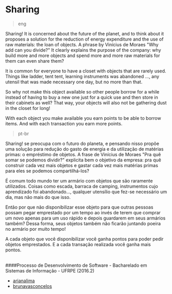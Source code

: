 # Sharing

>eng

Sharing! It is concerned about the future of the planet, and to think about it proposes a solution for the reduction of energy expenditure and the use of raw materials: the loan of objects. A phrase by Vinícius de Moraes "Why add can you divide?" It clearly explains the purpose of the company: why build more and more objects and spend more and more raw materials for them can even share them?

It is common for everyone to have a closet with objects that are rarely used. Things like ladder, tent tent, learning instruments was abandoned ..., any utensil that was made necessary one day, but no more than that.

So why not make this object available so other people borrow for a while instead of having to buy a new one just for a quick use and then store in their cabinets as well? That way, your objects will also not be gathering dust in the closet for long!

With each object you make available you earn points to be able to borrow items. And with each transaction you earn more points.

>pt-br

Sharing! se preocupa com o futuro do planeta, e pensando nisso propõe uma solução para redução do gasto de energia e da utilização de matérias primas: o empréstimo de objetos. A frase de Vinícius de Moraes "Pra quê somar se podemos dividir?" explicita bem o objetivo da empresa: pra quê construir cada vez mais objetos e gastar cada vez mais matérias primas para eles se podemos compartilhá-los?

É comum todo mundo ter um armário com objetos que são raramente utilizados. Coisas como escada, barraca de camping, instrumentos cujo aprendizado foi abandonado..., qualquer utensílio que fez-se necessário um dia, mas não mais do que isso.

Então por que não disponibilizar esse objeto para que outras pessoas possam pegar emprestado por um tempo ao invés de terem que comprar um novo apenas para um uso rápido e depois guardarem em seus armários também? Dessa forma, seus objetos também não ficarão juntando poeira no armário por muito tempo!

A cada objeto que você disponibilizar você ganha pontos para poder pedir objetos emprestados. E a cada transação realizada você ganha mais pontos.
<br>
<br>

####Processo de Desenvolvimento de Software - Bacharelado em Sistemas de Informação - UFRPE (2016.2)
- [arianalima](https://github.com/arianalima)<br>
- [brunavasconcelos](https://github.com/brunapvasconcelos)<br>
